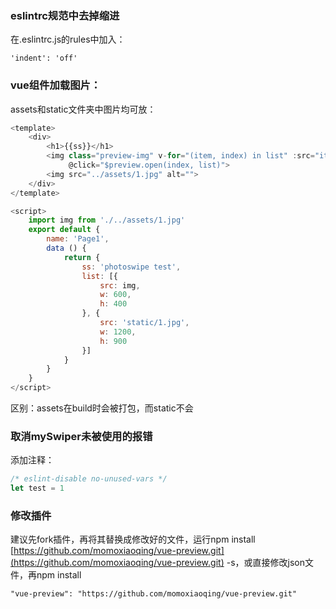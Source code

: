 ### eslintrc规范中去掉缩进

在.eslintrc.js的rules中加入：

```
'indent': 'off'
```

### vue组件加载图片：

assets和static文件夹中图片均可放：

```js
<template>
    <div>
        <h1>{{ss}}</h1>
        <img class="preview-img" v-for="(item, index) in list" :src="item.src" :key="index" height="100"
             @click="$preview.open(index, list)">
        <img src="../assets/1.jpg" alt="">
    </div>
</template>

<script>
    import img from './../assets/1.jpg'
    export default {
        name: 'Page1',
        data () {
            return {
                ss: 'photoswipe test',
                list: [{
                    src: img,
                    w: 600,
                    h: 400
                }, {
                    src: 'static/1.jpg',
                    w: 1200,
                    h: 900
                }]
            }
        }
    }
</script>
```

区别：assets在build时会被打包，而static不会

### 

### 取消mySwiper未被使用的报错

添加注释：

```js
/* eslint-disable no-unused-vars */
let test = 1
```

### 修改插件

建议先fork插件，再将其替换成修改好的文件，运行npm install [https://github.com/momoxiaoqing/vue-preview.git](https://github.com/momoxiaoqing/vue-preview.git) -s，或直接修改json文件，再npm install

```
"vue-preview": "https://github.com/momoxiaoqing/vue-preview.git"
```



